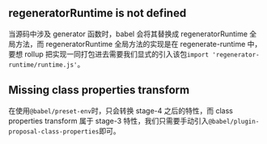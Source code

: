 ## regeneratorRuntime is not defined

当源码中涉及 generator 函数时，babel 会将其替换成 regeneratorRuntime 全局方法，而 regeneratorRuntime 全局方法的实现是在 regenerate-runtime 中，要想 rollup 把实现一同打包进去需要我们显式的引入该包`import 'regenerator-runtime/runtime.js'`。

## Missing class properties transform

在使用`@babel/preset-env`时，只会转换 stage-4 之后的特性，而 class properties transform 属于 stage-3 特性，我们只需要手动引入`@babel/plugin-proposal-class-properties`即可。
